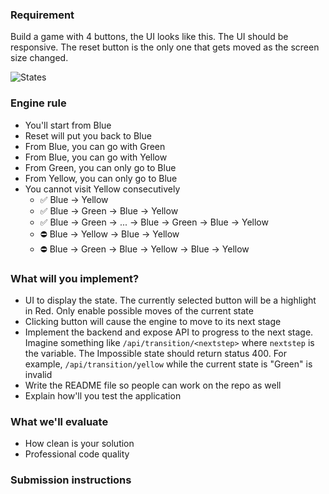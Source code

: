 ### Requirement

Build a game with 4 buttons, the UI looks like this. The UI should be responsive. The reset button is the only one that gets moved as the screen size changed.

![States]("4buttons.png")

### Engine rule

- You'll start from Blue
- Reset will put you back to Blue
- From Blue, you can go with Green
- From Blue, you can go with Yellow
- From Green, you can only go to Blue
- From Yellow, you can only go to Blue
- You cannot visit Yellow consecutively
    - ✅ Blue → Yellow
    - ✅ Blue → Green → Blue → Yellow
    - ✅ Blue → Green → ... → Blue → Green → Blue → Yellow
    - ⛔ Blue → Yellow → Blue → Yellow
    - ⛔ Blue → Green → Blue → Yellow → Blue → Yellow

### What will you implement?

- UI to display the state. The currently selected button will be a highlight in Red. Only enable possible moves of the current state
- Clicking button will cause the engine to move to its next stage
- Implement the backend and expose API to progress to the next stage. Imagine something like `/api/transition/<nextstep>` where `nextstep` is the variable. The Impossible state should return status 400. For example, `/api/transition/yellow` while the current state is "Green" is invalid
- Write the README file so people can work on the repo as well
- Explain how'll you test the application

### What we'll evaluate

- How clean is your solution
- Professional code quality

### Submission instructions
